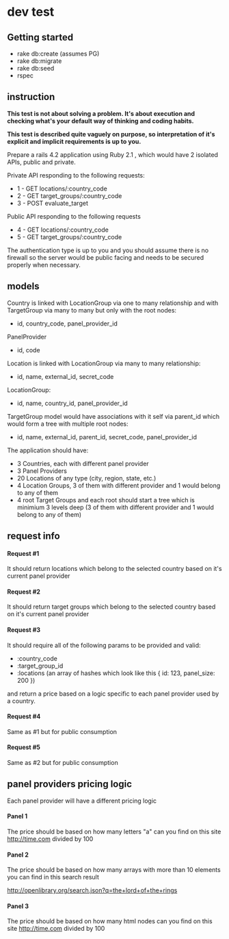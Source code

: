 # dev test

## Getting started

* rake db:create  (assumes PG)
* rake db:migrate
* rake db:seed
* rspec

## instruction

**This test is not about solving a problem. It's about execution and checking what's your default way of thinking and coding habits.**

**This test is described quite vaguely on purpose, so interpretation of it's explicit and implicit requirements is up to you.**

Prepare a rails 4.2 application using Ruby 2.1 , which would have 2 isolated APIs, public and private.

Private API responding to the following requests:
  
* 1 - GET  locations/:country_code
* 2 - GET  target_groups/:country_code
* 3 - POST evaluate_target

Public API responding to the following requests

* 4 - GET  locations/:country_code
* 5 - GET  target_groups/:country_code

The authentication type is up to you and you should assume there is no firewall so the server would be public facing and needs to be secured properly when necessary.

## models

Country is linked with LocationGroup via one to many relationship and with TargetGroup via many to many but only with the root nodes:

- id, country_code, panel_provider_id

PanelProvider

- id, code

Location is linked with LocationGroup via many to many relationship:

- id, name, external_id, secret_code

LocationGroup:

- id, name, country_id, panel_provider_id

TargetGroup model would have associations with it self via parent_id which would form a tree with multiple root nodes:

- id, name, external_id, parent_id, secret_code, panel_provider_id


The application should have:
- 3 Countries, each with different panel provider
- 3 Panel Providers
- 20 Locations of any type (city, region, state, etc.)
- 4 Location Groups, 3 of them with different provider and 1 would belong to any of them  
- 4 root Target Groups and each root should start a tree which is minimium 3 levels deep (3 of them with different provider and 1 would belong to any of them) 

## request info

#### Request #1

It should return locations which belong to the selected country based on it's current panel provider

#### Request #2

It should return target groups which belong to the selected country based on it's current panel provider

#### Request #3

It should require all of the following params to be provided and valid:

- :country_code
- :target_group_id
- :locations  (an array of hashes which look like this { id: 123, panel_size: 200 })

and return a price based on a logic specific to each panel provider used by a country.

#### Request #4

Same as #1 but for public consumption 

#### Request #5

Same as #2 but for public consumption

## panel providers pricing logic

Each panel provider will have a different pricing logic
 
#### Panel 1

The price should be based on how many letters "a" can you find on this site http://time.com divided by 100
    
#### Panel 2

The price should be based on how many arrays with more than 10 elements you can find in this search result

http://openlibrary.org/search.json?q=the+lord+of+the+rings
 
#### Panel 3

The price should be based on how many html nodes can you find on this site http://time.com divided by 100



